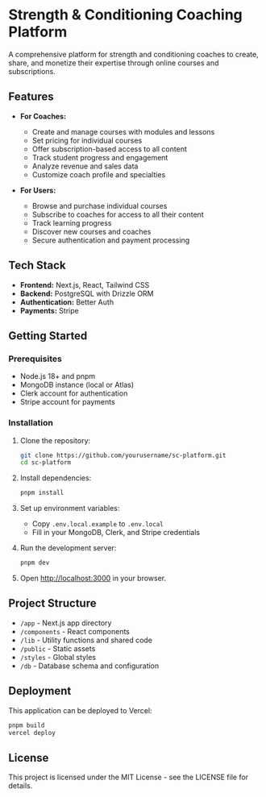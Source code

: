 # Strength & Conditioning Coaching Platform

A comprehensive platform for strength and conditioning coaches to create, share, and monetize their expertise through online courses and subscriptions.

## Features

- **For Coaches:**
  - Create and manage courses with modules and lessons
  - Set pricing for individual courses
  - Offer subscription-based access to all content
  - Track student progress and engagement
  - Analyze revenue and sales data
  - Customize coach profile and specialties

- **For Users:**
  - Browse and purchase individual courses
  - Subscribe to coaches for access to all their content
  - Track learning progress
  - Discover new courses and coaches
  - Secure authentication and payment processing

## Tech Stack

- **Frontend:** Next.js, React, Tailwind CSS
- **Backend:** PostgreSQL with Drizzle ORM
- **Authentication:** Better Auth
- **Payments:** Stripe

## Getting Started

### Prerequisites

- Node.js 18+ and pnpm
- MongoDB instance (local or Atlas)
- Clerk account for authentication
- Stripe account for payments

### Installation

1. Clone the repository:
   ```bash
   git clone https://github.com/yourusername/sc-platform.git
   cd sc-platform
   ```

2. Install dependencies:
   ```bash
   pnpm install
   ```

3. Set up environment variables:
   - Copy `.env.local.example` to `.env.local`
   - Fill in your MongoDB, Clerk, and Stripe credentials

4. Run the development server:
   ```bash
   pnpm dev
   ```

5. Open [http://localhost:3000](http://localhost:3000) in your browser.

## Project Structure

- `/app` - Next.js app directory
- `/components` - React components
- `/lib` - Utility functions and shared code
- `/public` - Static assets
- `/styles` - Global styles
- `/db` - Database schema and configuration

## Deployment

This application can be deployed to Vercel:

```bash
pnpm build
vercel deploy
```

## License

This project is licensed under the MIT License - see the LICENSE file for details.
